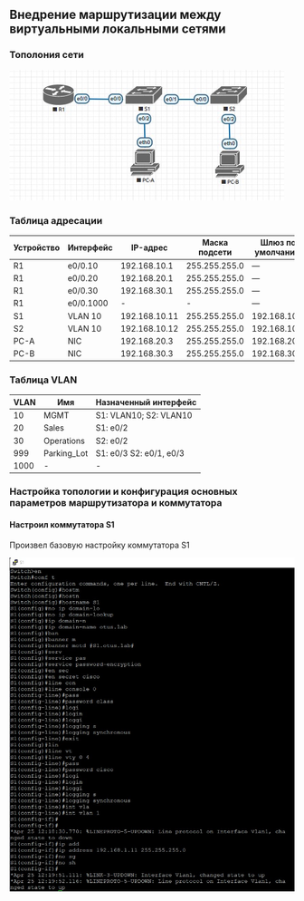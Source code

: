 
## Внедрение маршрутизации между виртуальными локальными сетями

### Тополония сети
![](https://github.com/permakov/otus/blob/main/lab6/Topology.jpg)

### Таблица адресации

Устройство |	Интерфейс |	IP-адрес |	Маска подсети |	Шлюз по умолчанию  
---------- | ---------- | -------- | -------------- | -----------------
R1 |	e0/0.10 |	192.168.10.1 |	255.255.255.0 |	—  
R1 |	e0/0.20 |	192.168.20.1 |	255.255.255.0 |	—  
R1 |	e0/0.30 |	192.168.30.1 |	255.255.255.0 |	—  
R1 |	e0/0.1000 |	- |	- |	—  
S1 |	VLAN 10 |	192.168.10.11 |	255.255.255.0 |	192.168.10.1  
S2 |	VLAN 10 |	192.168.10.12 |	255.255.255.0 |	192.168.10.1  
PC-A |	NIC |	192.168.20.3 |	255.255.255.0 |	192.168.20.1  
PC-B |	NIC |	192.168.30.3 |	255.255.255.0 |	192.168.30.1  

### Таблица VLAN

VLAN |	Имя |	Назначенный интерфейс   
---------- | ---------- | --------
10  | MGMT | S1: VLAN10; S2: VLAN10    
20 | Sales |S1: e0/2
30 | Operations |S2: e0/2
999 | Parking_Lot | S1: e0/3 S2: e0/1, e0/3
1000 |  - | -  



### Настройка топологии и конфигурация основных параметров маршрутизатора и коммутатора  
#### Настроил коммутатора S1  
Произвел базовую настройку коммутатора S1  

![](https://github.com/permakov/otus/blob/main/lab5/S1_1.jpg)  
